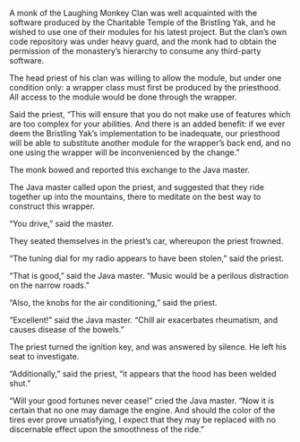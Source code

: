 A monk of the Laughing Monkey Clan was well acquainted with the software produced by the Charitable Temple of the Bristling Yak, and he wished to use one of their modules for his latest project.  But the clan’s own code repository was under heavy guard, and the monk had to obtain the permission of the monastery’s hierarchy to consume any third-party software.

The head priest of his clan was willing to allow the module, but under one condition only: a wrapper class must first be produced by the priesthood.  All access to the module would be done through the wrapper.

Said the priest, “This will ensure that you do not make use of features which are too complex for your abilities.  And there is an added benefit: if we ever deem the Bristling Yak’s implementation to be inadequate, our priesthood will be able to substitute another module for the wrapper’s back end, and no one using the wrapper will be inconvenienced by the change.”

The monk bowed and reported this exchange to the Java master.

The Java master called upon the priest, and suggested that they ride together up into the mountains, there to meditate on the best way to construct this wrapper.

“You drive,” said the master.

They seated themselves in the priest’s car, whereupon the priest frowned.

“The tuning dial for my radio appears to have been stolen,” said the priest.

“That is good,” said the Java master.  “Music would be a perilous distraction on the narrow roads.”

“Also, the knobs for the air conditioning,” said the priest.

“Excellent!” said the Java master.  “Chill air exacerbates rheumatism, and causes disease of the bowels.”

The priest turned the ignition key, and was answered by silence.  He left his seat to investigate.

“Additionally,” said the priest, “it appears that the hood has been welded shut.”

“Will your good fortunes never cease!” cried the Java master.  “Now it is certain that no one may damage the engine.  And should the color of the tires ever prove unsatisfying, I expect that they may be replaced with no discernable effect upon the smoothness of the ride.”
